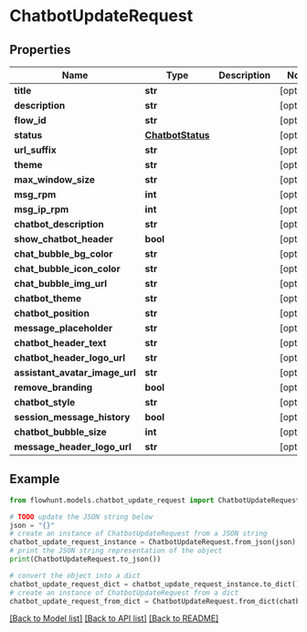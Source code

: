 # ChatbotUpdateRequest


## Properties

Name | Type | Description | Notes
------------ | ------------- | ------------- | -------------
**title** | **str** |  | [optional] 
**description** | **str** |  | [optional] 
**flow_id** | **str** |  | [optional] 
**status** | [**ChatbotStatus**](ChatbotStatus.md) |  | [optional] 
**url_suffix** | **str** |  | [optional] 
**theme** | **str** |  | [optional] 
**max_window_size** | **str** |  | [optional] 
**msg_rpm** | **int** |  | [optional] 
**msg_ip_rpm** | **int** |  | [optional] 
**chatbot_description** | **str** |  | [optional] 
**show_chatbot_header** | **bool** |  | [optional] 
**chat_bubble_bg_color** | **str** |  | [optional] 
**chat_bubble_icon_color** | **str** |  | [optional] 
**chat_bubble_img_url** | **str** |  | [optional] 
**chatbot_theme** | **str** |  | [optional] 
**chatbot_position** | **str** |  | [optional] 
**message_placeholder** | **str** |  | [optional] 
**chatbot_header_text** | **str** |  | [optional] 
**chatbot_header_logo_url** | **str** |  | [optional] 
**assistant_avatar_image_url** | **str** |  | [optional] 
**remove_branding** | **bool** |  | [optional] 
**chatbot_style** | **str** |  | [optional] 
**session_message_history** | **bool** |  | [optional] 
**chatbot_bubble_size** | **int** |  | [optional] 
**message_header_logo_url** | **str** |  | [optional] 

## Example

```python
from flowhunt.models.chatbot_update_request import ChatbotUpdateRequest

# TODO update the JSON string below
json = "{}"
# create an instance of ChatbotUpdateRequest from a JSON string
chatbot_update_request_instance = ChatbotUpdateRequest.from_json(json)
# print the JSON string representation of the object
print(ChatbotUpdateRequest.to_json())

# convert the object into a dict
chatbot_update_request_dict = chatbot_update_request_instance.to_dict()
# create an instance of ChatbotUpdateRequest from a dict
chatbot_update_request_from_dict = ChatbotUpdateRequest.from_dict(chatbot_update_request_dict)
```
[[Back to Model list]](../README.md#documentation-for-models) [[Back to API list]](../README.md#documentation-for-api-endpoints) [[Back to README]](../README.md)


